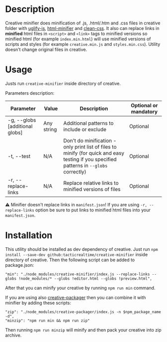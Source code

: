 # Description

Creative minifier does minification of .js, .html/.htm and .css files in creative folder with [uglify-js](https://www.npmjs.com/package/uglify-js), [html-minifier](https://www.npmjs.com/package/html-minifier) and [clean-css](https://www.npmjs.com/package/clean-css). 
It also can replace links in **minified** html files in `<script>` and `<link>` tags to minified versions so minified html (for example `index.min.html`) will use minified versions of scripts and styles (for example `creative.min.js` and `styles.min.css`).
Utility doesn't change original files in creative.

# Usage

Justs run `creative-minifier` inside directory of creative.

Parameters description:

Parameter | Value | Description | Optional or mandatory
--- | --- | --- | ---
-g, --globs [additional globs] | Any string | Additional patterns to include or exclude | Optional
-t, --test | N/A | Don't do minification - only print list of files to minify (for quick and easy testing if you specified patterns in `--globs` correctly) | Optional
-r, --replace-links | N/A | Replace relative links to minified versions of files | Optional

:warning: Minifier doesn't replace links in `manifest.json`! If you are using `-r, --replace-links` option be sure to put links to minified html files into your `manifest.json`.

# Installation

This utility should be installed as dev dependency of creative.
Just run `npm install --save-dev github:tacticrealtime/creative-minifier` inside directory of creative.
Then the following script can be added to package.json:
```
"min": "./node_modules/creative-minifier/index.js --replace-links --globs !node_modules/* --globs !editor.html --globs !preview.html",
```
After that you can minify your creative by running `npm run min` command.

If you are using also [creative-packager](https://github.com/tacticrealtime/creative-packager) then you can combine it with minifier by adding these scripts:
```
"zip": "./node_modules/creative-packager/index.js -n $npm_package_name -d",
"minzip": "npm run min && npm run zip"
```
Then running `npm run minzip` will minify and then pack your creative into zip archive.
